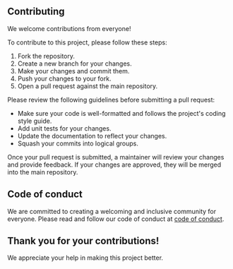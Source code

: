 ## Contributing

We welcome contributions from everyone!

To contribute to this project, please follow these steps:

1. Fork the repository.
2. Create a new branch for your changes.
3. Make your changes and commit them.
4. Push your changes to your fork.
5. Open a pull request against the main repository.

Please review the following guidelines before submitting a pull request:

* Make sure your code is well-formatted and follows the project's coding style guide.
* Add unit tests for your changes.
* Update the documentation to reflect your changes.
* Squash your commits into logical groups.

Once your pull request is submitted, a maintainer will review your changes and provide feedback. If your changes are approved, they will be merged into the main repository.

## Code of conduct

We are committed to creating a welcoming and inclusive community for everyone. Please read and follow our code of conduct at [code of conduct](./CODE_OF_CONDUCT.md).

## Thank you for your contributions!

We appreciate your help in making this project better.
